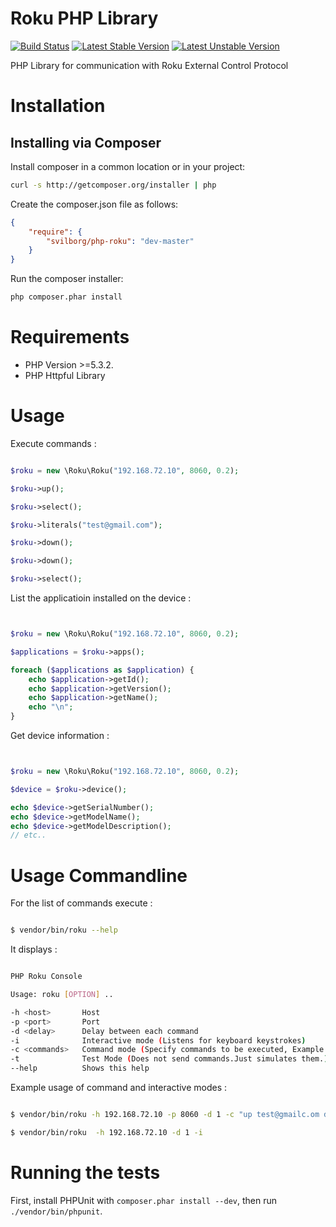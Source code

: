 Roku PHP Library
================================================

[![Build Status](https://api.travis-ci.org/svilborg/php-roku.png?branch=master)](https://travis-ci.org/svilborg/php-roku)
[![Latest Stable Version](https://poser.pugx.org/svilborg/php-roku/v/stable.png)](https://packagist.org/packages/svilborg/php-roku)
[![Latest Unstable Version](https://poser.pugx.org/svilborg/php-roku/v/unstable.png)](https://packagist.org/packages/svilborg/php-roku)


PHP Library for communication with Roku External Control Protocol

Installation
================

Installing via Composer
-----------------------
Install composer in a common location or in your project:

```bash
curl -s http://getcomposer.org/installer | php
```

Create the composer.json file as follows:

```json
{ 
    "require": {
        "svilborg/php-roku": "dev-master"
    }
}
```

Run the composer installer:

```bash
php composer.phar install
```

Requirements
============

* PHP Version >=5.3.2.
* PHP Httpful Library

Usage
=====

Execute commands :

```php

$roku = new \Roku\Roku("192.168.72.10", 8060, 0.2);

$roku->up();

$roku->select();

$roku->literals("test@gmail.com");

$roku->down();

$roku->down();

$roku->select();

```

List the applicatioin installed on the device :

```php


$roku = new \Roku\Roku("192.168.72.10", 8060, 0.2);

$applications = $roku->apps();

foreach ($applications as $application) {
    echo $application->getId();
    echo $application->getVersion();
    echo $application->getName();
    echo "\n";
}

```

Get device information :

```php


$roku = new \Roku\Roku("192.168.72.10", 8060, 0.2);

$device = $roku->device();

echo $device->getSerialNumber();
echo $device->getModelName();
echo $device->getModelDescription();
// etc..


```

Usage Commandline
=================

For the list of commands execute :

```bash

$ vendor/bin/roku --help

```

It displays :

```bash

PHP Roku Console

Usage: roku [OPTION] ..

-h <host>       Host
-p <port>       Port
-d <delay>      Delay between each command
-i              Interactive mode (Listens for keyboard keystrokes)
-c <commands>   Command mode (Specify commands to be executed, Example -c "up down test@gmail.com down select home")
-t              Test Mode (Does not send commands.Just simulates them.)
--help          Shows this help

```

Example usage of command and interactive modes :

```bash

$ vendor/bin/roku -h 192.168.72.10 -p 8060 -d 1 -c "up test@gmailc.om down down select home"

$ vendor/bin/roku  -h 192.168.72.10 -d 1 -i

```

Running the tests
=================

First, install PHPUnit with `composer.phar install --dev`, then run
`./vendor/bin/phpunit`.
